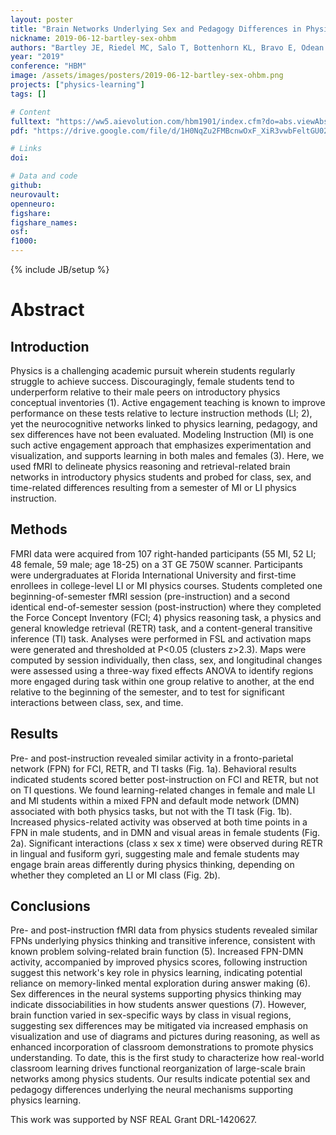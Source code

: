 ```yaml
---
layout: poster
title: "Brain Networks Underlying Sex and Pedagogy Differences in Physics Learning"
nickname: 2019-06-12-bartley-sex-ohbm
authors: "Bartley JE, Riedel MC, Salo T, Bottenhorn KL, Bravo E, Odean R, Nazareth A, Laird R, Sutherland MT, Pruden S, Brewe E, Laird AR"
year: "2019"
conference: "HBM"
image: /assets/images/posters/2019-06-12-bartley-sex-ohbm.png
projects: ["physics-learning"]
tags: []

# Content
fulltext: "https://ww5.aievolution.com/hbm1901/index.cfm?do=abs.viewAbs&abs=4684"
pdf: "https://drive.google.com/file/d/1H0NqZu2FMBcnwOxF_XiR3vwbFeltGU02/view?usp=sharing"

# Links
doi:

# Data and code
github:
neurovault:
openneuro:
figshare:
figshare_names:
osf:
f1000:
---
```

{% include JB/setup %}

# Abstract

## Introduction

Physics is a challenging academic pursuit wherein students regularly struggle to achieve success. Discouragingly, female students tend to underperform relative to their male peers on introductory physics conceptual inventories (1). Active engagement teaching is known to improve performance on these tests relative to lecture instruction methods (LI; 2), yet the neurocognitive networks linked to physics learning, pedagogy, and sex differences have not been evaluated. Modeling Instruction (MI) is one such active engagement approach that emphasizes experimentation and visualization, and supports learning in both males and females (3). Here, we used fMRI to delineate physics reasoning and retrieval-related brain networks in introductory physics students and probed for class, sex, and time-related differences resulting from a semester of MI or LI physics instruction.

## Methods

FMRI data were acquired from 107 right-handed participants (55 MI, 52 LI; 48 female, 59 male; age 18-25) on a 3T GE 750W scanner. Participants were undergraduates at Florida International University and first-time enrollees in college-level LI or MI physics courses. Students completed one beginning-of-semester fMRI session (pre-instruction) and a second identical end-of-semester session (post-instruction) where they completed the Force Concept Inventory (FCI; 4) physics reasoning task, a physics and general knowledge retrieval (RETR) task, and a content-general transitive inference (TI) task. Analyses were performed in FSL and activation maps were generated and thresholded at P<0.05 (clusters z>2.3). Maps were computed by session individually, then class, sex, and longitudinal changes were assessed using a three-way fixed effects ANOVA to identify regions more engaged during task within one group relative to another, at the end relative to the beginning of the semester, and to test for significant interactions between class, sex, and time.

## Results

Pre- and post-instruction revealed similar activity in a fronto-parietal network (FPN) for FCI, RETR, and TI tasks (Fig. 1a). Behavioral results indicated students scored better post-instruction on FCI and RETR, but not on TI questions. We found learning-related changes in female and male LI and MI students within a mixed FPN and default mode network (DMN) associated with both physics tasks, but not with the TI task (Fig. 1b). Increased physics-related activity was observed at both time points in a FPN in male students, and in DMN and visual areas in female students (Fig. 2a). Significant interactions (class x sex x time) were observed during RETR in lingual and fusiform gyri, suggesting male and female students may engage brain areas differently during physics thinking, depending on whether they completed an LI or MI class (Fig. 2b).

## Conclusions

Pre- and post-instruction fMRI data from physics students revealed similar FPNs underlying physics thinking and transitive inference, consistent with known problem solving-related brain function (5). Increased FPN-DMN activity, accompanied by improved physics scores, following instruction suggest this network's key role in physics learning, indicating potential reliance on memory-linked mental exploration during answer making (6). Sex differences in the neural systems supporting physics thinking may indicate dissociabilities in how students answer questions (7). However, brain function varied in sex-specific ways by class in visual regions, suggesting sex differences may be mitigated via increased emphasis on visualization and use of diagrams and pictures during reasoning, as well as enhanced incorporation of classroom demonstrations to promote physics understanding. To date, this is the first study to characterize how real-world classroom learning drives functional reorganization of large-scale brain networks among physics students. Our results indicate potential sex and pedagogy differences underlying the neural mechanisms supporting physics learning.

This work was supported by NSF REAL Grant DRL-1420627.
